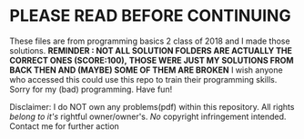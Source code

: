 # PLEASE READ BEFORE CONTINUING
These files are from programming basics 2 class of 2018 and I made those solutions.
**REMINDER : NOT ALL SOLUTION FOLDERS ARE ACTUALLY THE CORRECT ONES (SCORE:100),**
**THOSE WERE JUST MY SOLUTIONS FROM BACK THEN AND (MAYBE) SOME OF THEM ARE BROKEN**
I wish anyone who accessed this could use this repo to train their programming skills.
Sorry for my (bad) programming.
Have fun!

Disclaimer: I do NOT own any problems(pdf) within this repository. All rights _belong to it's_ rightful owner/owner's.  _No_ copyright infringement intended. Contact me for further action